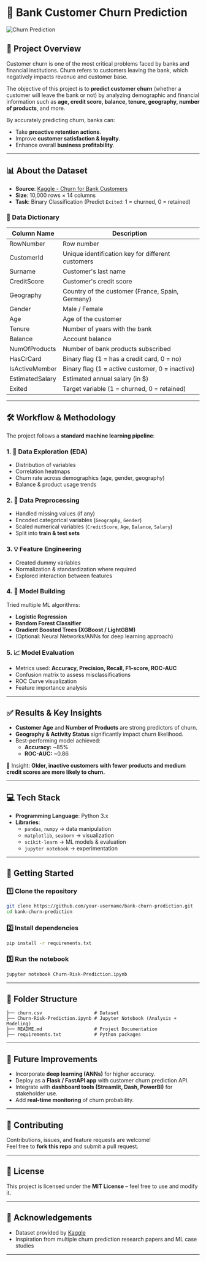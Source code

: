 # 🏦 Bank Customer Churn Prediction  

![Churn Prediction](https://miro.medium.com/v2/resize:fit:1400/1*47xx1oXuebvYwZeB0OutuA.png)

## 📌 Project Overview
Customer churn is one of the most critical problems faced by banks and financial institutions. Churn refers to customers leaving the bank, which negatively impacts revenue and customer base.  

The objective of this project is to **predict customer churn** (whether a customer will leave the bank or not) by analyzing demographic and financial information such as **age, credit score, balance, tenure, geography, number of products**, and more.  

By accurately predicting churn, banks can:
- Take **proactive retention actions**.  
- Improve **customer satisfaction & loyalty**.  
- Enhance overall **business profitability**.  

---

## 📊 About the Dataset
- **Source**: [Kaggle - Churn for Bank Customers](https://www.kaggle.com/datasets/mathchi/churn-for-bank-customers)
- **Size**: 10,000 rows × 14 columns  
- **Task**: Binary Classification (Predict `Exited`: 1 = churned, 0 = retained)

### 📖 Data Dictionary

| Column Name      | Description |
|------------------|-------------|
| RowNumber        | Row number |
| CustomerId       | Unique identification key for different customers |
| Surname          | Customer's last name |
| CreditScore      | Customer's credit score |
| Geography        | Country of the customer (France, Spain, Germany) |
| Gender           | Male / Female |
| Age              | Age of the customer |
| Tenure           | Number of years with the bank |
| Balance          | Account balance |
| NumOfProducts    | Number of bank products subscribed |
| HasCrCard        | Binary flag (1 = has a credit card, 0 = no) |
| IsActiveMember   | Binary flag (1 = active customer, 0 = inactive) |
| EstimatedSalary  | Estimated annual salary (in $) |
| Exited           | Target variable (1 = churned, 0 = retained) |

---

## 🛠️ Workflow & Methodology  

The project follows a **standard machine learning pipeline**:

### 1. 📂 Data Exploration (EDA)
- Distribution of variables  
- Correlation heatmaps  
- Churn rate across demographics (age, gender, geography)  
- Balance & product usage trends  

### 2. 🧹 Data Preprocessing
- Handled missing values (if any)  
- Encoded categorical variables (`Geography`, `Gender`)  
- Scaled numerical variables (`CreditScore`, `Age`, `Balance`, `Salary`)  
- Split into **train & test sets**  

### 3. 💡 Feature Engineering
- Created dummy variables  
- Normalization & standardization where required  
- Explored interaction between features  

### 4. 🤖 Model Building
Tried multiple ML algorithms:
- **Logistic Regression**
- **Random Forest Classifier**
- **Gradient Boosted Trees (XGBoost / LightGBM)**
- (Optional: Neural Networks/ANNs for deep learning approach)  

### 5. 📈 Model Evaluation
- Metrics used: **Accuracy, Precision, Recall, F1-score, ROC-AUC**  
- Confusion matrix to assess misclassifications  
- ROC Curve visualization  
- Feature importance analysis  

---

## ✅ Results & Key Insights
- **Customer Age** and **Number of Products** are strong predictors of churn.  
- **Geography & Activity Status** significantly impact churn likelihood.  
- Best-performing model achieved:  
  - **Accuracy:** ~85%  
  - **ROC-AUC:** ~0.86  

🔑 Insight: **Older, inactive customers with fewer products and medium credit scores are more likely to churn.**

---

## 💻 Tech Stack  
- **Programming Language**: Python 3.x  
- **Libraries**:  
  - `pandas`, `numpy` → data manipulation  
  - `matplotlib`, `seaborn` → visualization  
  - `scikit-learn` → ML models & evaluation  
  - `jupyter notebook` → experimentation  

---

## 🚀 Getting Started  

### 1️⃣ Clone the repository
```bash 
git clone https://github.com/your-username/bank-churn-prediction.git
cd bank-churn-prediction
```


### 2️⃣ Install dependencies
```bash
pip install -r requirements.txt
```

### 3️⃣ Run the notebook
```bash
jupyter notebook Churn-Risk-Prediction.ipynb
```

---

## 📌 Folder Structure
```plaintext
├── churn.csv                   # Dataset
├── Churn-Risk-Prediction.ipynb # Jupyter Notebook (Analysis + Modeling)
├── README.md                   # Project Documentation
├── requirements.txt            # Python packages
```
---

## 🔮 Future Improvements
- Incorporate **deep learning (ANNs)** for higher accuracy.  
- Deploy as a **Flask / FastAPI app** with customer churn prediction API.  
- Integrate with **dashboard tools (Streamlit, Dash, PowerBI)** for stakeholder use.  
- Add **real-time monitoring** of churn probability.  

---

## 🤝 Contributing
Contributions, issues, and feature requests are welcome!  
Feel free to **fork this repo** and submit a pull request.  

---

## 📜 License
This project is licensed under the **MIT License** – feel free to use and modify it.  

---

## 🙏 Acknowledgements
- Dataset provided by [Kaggle](https://www.kaggle.com/datasets/mathchi/churn-for-bank-customers)  
- Inspiration from multiple churn prediction research papers and ML case studies  

---